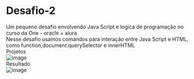 # Desafio-2
Um pequeno desafio envolvendo Java Script e logica de programação no curso da One - oracle + alura
<br> Nesse desafio usamos comandos para interação entre Java Script e HTML, como function,document.querySelector e innerHTML
<br> Projetos <br>
![image](https://github.com/user-attachments/assets/7065f628-6ce1-4f47-a93b-055ea9f308b8)
<br> Resultado <br>
![image](https://github.com/user-attachments/assets/dd64a2c7-c959-453c-8dd2-9d0c75f859af)

